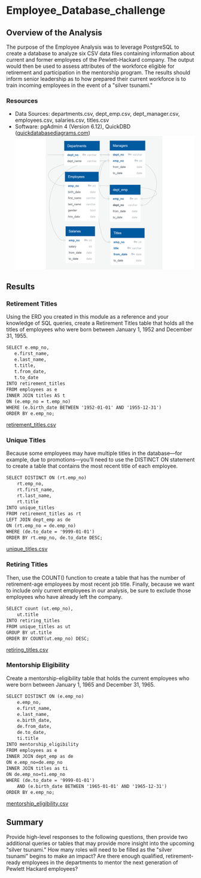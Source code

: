# Employee_Database_challenge
## Overview of the Analysis
The purpose of the Employee Analysis was to leverage PostgreSQL to create a database to analyze six CSV data files containing information about current and former employees of the Pewlett-Hackard company. The output would then be used to assess attributes of the workforce eligible for retirement and participation in the mentorship program. The results should inform senior leadership as to how prepared their current workforce is to train incoming employees in the event of a "silver tsunami." <br />
### Resources
- Data Sources: departments.csv, dept_emp.csv, dept_manager.csv, employees.csv, salaries.csv, titles.csv<br />
- Software: pgAdmin 4 (Version 6.12), QuickDBD ([quickdatabasediagrams.com](https://www.quickdatabasediagrams.com/))
![Chart 1](https://github.com/banasibb/Employee_Database_challenge/blob/e1d41fd740cafcc75474d092076822a8da325999/EmployeeDB_2.png)

## Results

### Retirement Titles
Using the ERD you created in this module as a reference and your knowledge of SQL queries, create a Retirement Titles table that holds all the titles of employees who were born between January 1, 1952 and December 31, 1955. 
 ```
SELECT e.emp_no,
	e.first_name,
	e.last_name,
	t.title,
	t.from_date,
	t.to_date
INTO retirement_titles
FROM employees as e
INNER JOIN titles AS t
ON (e.emp_no = t.emp_no)
WHERE (e.birth_date BETWEEN '1952-01-01' AND '1955-12-31')
ORDER BY e.emp_no;
  ```
[retirement_titles.csv](https://github.com/banasibb/Employee_Database_challenge/blob/12682cfdb9abefb968f84cf8ed86310e71967639/retirement_titles.csv)<br />

### Unique Titles
Because some employees may have multiple titles in the database—for example, due to promotions—you’ll need to use the DISTINCT ON statement to create a table that contains the most recent title of each employee.
```
SELECT DISTINCT ON (rt.emp_no)
	rt.emp_no,
	rt.first_name,
	rt.last_name,
	rt.title
INTO unique_titles
FROM retirement_titles as rt
LEFT JOIN dept_emp as de
ON (rt.emp_no = de.emp_no)
WHERE (de.to_date = '9999-01-01')
ORDER BY rt.emp_no, de.to_date DESC;
  ```
[unique_titles.csv](https://github.com/banasibb/Employee_Database_challenge/blob/746080a7c0693d1dff7dbcb2fa7e9605f37afc70/unique_titles.csv)<br />

### Retiring Titles
Then, use the COUNT() function to create a table that has the number of retirement-age employees by most recent job title. Finally, because we want to include only current employees in our analysis, be sure to exclude those employees who have already left the company.
```
SELECT count (ut.emp_no),
	ut.title
INTO retiring_titles
FROM unique_titles as ut
GROUP BY ut.title
ORDER BY COUNT(ut.emp_no) DESC;
  ```
[retiring_titles.csv](https://github.com/banasibb/Employee_Database_challenge/blob/746080a7c0693d1dff7dbcb2fa7e9605f37afc70/retiring_titles.csv)<br />

### Mentorship Eligibility
Create a mentorship-eligibility table that holds the current employees who were born between January 1, 1965 and December 31, 1965.
```
SELECT DISTINCT ON (e.emp_no)
	e.emp_no,
	e.first_name,
	e.last_name,
	e.birth_date,
	de.from_date,
	de.to_date,
	ti.title
INTO mentorship_eligibility
FROM employees as e
INNER JOIN dept_emp as de
ON e.emp_no=de.emp_no
INNER JOIN titles as ti
ON de.emp_no=ti.emp_no
WHERE (de.to_date = '9999-01-01')
	AND (e.birth_date BETWEEN '1965-01-01' AND '1965-12-31')
ORDER BY e.emp_no;
  ```
[mentorship_eligibility.csv](https://github.com/banasibb/Employee_Database_challenge/blob/746080a7c0693d1dff7dbcb2fa7e9605f37afc70/mentorship_eligibility.csv)<br />

## Summary
Provide high-level responses to the following questions, then provide two additional queries or tables that may provide more insight into the upcoming "silver tsunami."
How many roles will need to be filled as the "silver tsunami" begins to make an impact?
Are there enough qualified, retirement-ready employees in the departments to mentor the next generation of Pewlett Hackard employees?
